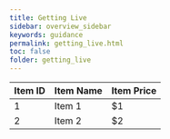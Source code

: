 ```yaml
---
title: Getting Live
sidebar: overview_sidebar
keywords: guidance
permalink: getting_live.html
toc: false
folder: getting_live
---
```


<link rel="stylesheet" href="https://unpkg.com/bootstrap-table@1.15.4/dist/bootstrap-table.min.css">

<table 
      data-toggle="table"
      data-url="data1.json"
      data-pagination="true"
      data-search="true"
>
      <thead>
        <tr>
          <th>Item ID</th>
          <th>Item Name</th>
          <th>Item Price</th>
        </tr>
      </thead>
      <tbody>
        <tr>
          <td>1</td>
          <td>Item 1</td>
          <td>$1</td>
        </tr>
        <tr>
          <td>2</td>
          <td>Item 2</td>
          <td>$2</td>
        </tr>
      </tbody>
    </table>

<script src="https://unpkg.com/bootstrap-table@1.15.4/dist/bootstrap-table.min.js"></script>
